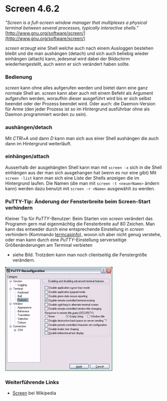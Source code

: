 # Screen 4.6.2

*"Screen is a full-screen window manager that multiplexes a physical
terminal between several processes, typically interactive shells."*
[http://www.gnu.org/software/screen/](http://www.gnu.org/software/screen/)

*screen* erzeugt eine Shell welche auch nach einem Ausloggen bestehen
bleibt und die man aushängen (detach) und sich auch beliebig wieder
einhängen (attach) kann, jedesmal wird dabei der Bildschirm
wiederhergestellt, auch wenn er sich verändert haben sollte.

### Bedienung

*screen* kann ohne alles aufgerufen werden und bietet dann eine ganz
normale Shell an. *screen* kann aber auch mit einem Befehl als Argument
aufgerufen werden, woraufhin dieser ausgeführt wird bis er sich selbst
beendet oder der Prozess beendet wird. Oder auch: die Daemon-Version für
Arme (den jeder Prozess ist so im Hintergrund ausführbar ohne als Daemon
programmiert worden zu sein).

### aushängen/detach

Mit *CTRl+A* und dann *D* kann man sich aus einer Shell aushängen die
auch dann im Hintergrund weiterläuft.

### einhängen/attach

Ausserhalb der ausgehängten Shell kann man mit `screen -x` sich in die
Shell einhängen aus der man sich ausgehangen hat (wenn es nur eine gibt)
Mit `screen -list` kann man sich eine Liste der Shells anzeigen die im
Hintergrund laufen. Die Namen (die man mit `screen -t <neuerName>`
ändern kann) werden dazu benutzt mit `screen -r <Name>` ausgewählt zu
werden.

### PuTTY-Tip: Änderung der Fensterbreite beim Screen-Start verhindern

Kleiner Tip für *PuTTY*-Benutzer: Beim Starten von *screen* verändert
das Programm gern mal eigenmächtig die Fensterbreite auf 80 Zeichen. Man
kann das entweder durch eine entsprechende Einstellung in *screen*
verhindern (Kommando
[termcapinfo](http://lists.gnu.org/archive/html/screen-users/2005-10/msg00006.html)),
wovon ich aber nicht genug verstehe, oder man kann durch eine
*PuTTY*-Einstellung serverseitige Größenänderungen am Terminal verbieten
- siehe Bild. Trotzdem kann man noch clientseitig die Fenstergröße
verändern.

[![PuTTY Terminal Konfiguration](../../docs/screenshots/35_md.gif)](../../docs/screenshots/35.gif)

### Weiterführende Links

-   [Screen](http://de.wikipedia.org/wiki/Screen)
    bei Wikipedia

